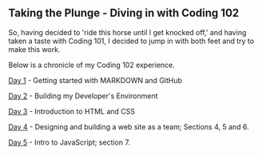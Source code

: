 ## Taking the Plunge - Diving in with Coding 102

So, having decided to 'ride this horse until I get knocked off,' and having taken a taste with Coding 101, I decided to jump in with both feet and try to make this work.

Below is a chronicle of my Coding 102 experience.

[Day 1](day1C102.md) - Getting started with MARKDOWN and GitHub

[Day 2](day2C102.md) - Building my Developer's Environment

[Day 3](day3C102.md) - Introduction to HTML and CSS

[Day 4](day4C102.md) - Designing and building a web site as a team; Sections 4, 5 and 6.

[Day 5](day5C102.md) - Intro to JavaScript; section 7.

